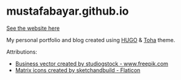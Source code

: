 # mustafabayar.github.io

[See the website here](https://mustafabayar.github.io)

My personal portfolio and blog created using [HUGO](https://github.com/gohugoio/hugo) & [Toha](https://github.com/hugo-toha/toha) theme.

Attributions:
- <a href='https://www.freepik.com/vectors/business'>Business vector created by studiogstock - www.freepik.com</a>
- <a href="https://www.flaticon.com/free-icons/matrix" title="matrix icons">Matrix icons created by sketchandbuild - Flaticon</a>
